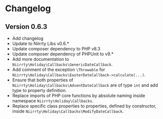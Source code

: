 # Changelog

## Version 0.6.3

* Add changelog
* Update to Niirrty Libs v0.6.*
* Update composer dependency to PHP v8.3
* Update composer dependency of PHPUnit to v9.*
* Add more documentation to `Niirrty\Holiday\Callbacks\GenericDateCallback`.
* Add comment of the exception `\Throwable` for `Niirrty\Holiday\Callbacks\EasterDateCallback->calculate(...)`.
* Ensure that both properties of `Niirrty\Holiday\Callbacks\AdventDateCallback` are of type `int` and add type to property definition.
* Replace imports of PHP core functions by absolute naming inside namespace `Niirrty\Holiday\Callbacks`.
* Replace specific class properties to properties, defined by constructor, inside `Niirrty\Holiday\Callbacks\ModifyDateCallback`.